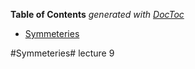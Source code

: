 <!-- START doctoc generated TOC please keep comment here to allow auto update -->
<!-- DON'T EDIT THIS SECTION, INSTEAD RE-RUN doctoc TO UPDATE -->
**Table of Contents**  *generated with [DocToc](https://github.com/thlorenz/doctoc)*

- [Symmeteries](#symmeteries)

<!-- END doctoc generated TOC please keep comment here to allow auto update -->

#Symmeteries#
lecture 9
